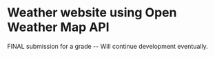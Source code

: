 # Weather website using Open Weather Map API #

FINAL submission for a grade -- Will continue development eventually.
